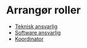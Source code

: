 # Arrangør roller

- [Teknisk ansvarlig](teknisk-ansvarlig.md)
- [Software ansvarlig](Software-Ansvarlig.md)
- [Koordinator](Koordinator.md)